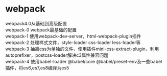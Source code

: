 # webpack
webpack4.0从基础到高级配置  
webpack-0 webpack最基础的配置  
webpack-1 使用webpack-dev-server，html-webpack-plugin插件  
webpack-2 处理样式文件，style-loader css-loader less-loader等  
webpack-3 抽离css为单独的文件，使用插件mini-css-extract-plugin，利用autoprefixer，postcss-loader解决c3属性兼容问题    
webpack-4 使用babel-loader @babel/core @babel/preset-env及一些babel插件，将es6,es7,es8编译为es5  

